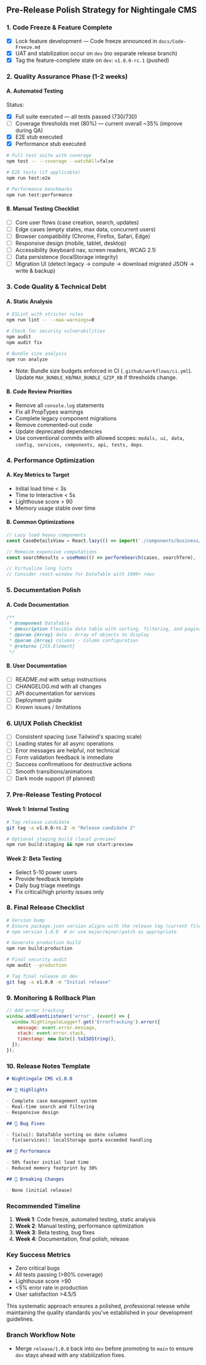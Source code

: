 ## Pre-Release Polish Strategy for Nightingale CMS

### 1. **Code Freeze & Feature Complete**

- [x] Lock feature development — Code freeze announced in `docs/Code-Freeze.md`
- [x] UAT and stabilization occur on `dev` (no separate release branch)
- [x] Tag the feature-complete state on `dev`: `v1.0.0-rc.1` (pushed)

### 2. **Quality Assurance Phase** (1-2 weeks)

#### A. Automated Testing

Status:

- [x] Full suite executed — all tests passed (730/730)
- [ ] Coverage thresholds met (80%) — current overall ~35% (improve during QA)
- [x] E2E stub executed
- [x] Performance stub executed

```bash
# Full test suite with coverage
npm test -- --coverage --watchAll=false

# E2E tests (if applicable)
npm run test:e2e

# Performance benchmarks
npm run test:performance
```

#### B. Manual Testing Checklist

- [ ] Core user flows (case creation, search, updates)
- [ ] Edge cases (empty states, max data, concurrent users)
- [ ] Browser compatibility (Chrome, Firefox, Safari, Edge)
- [ ] Responsive design (mobile, tablet, desktop)
- [ ] Accessibility (keyboard nav, screen readers, WCAG 2.1)
- [ ] Data persistence (localStorage integrity)
- [ ] Migration UI (detect legacy → compute → download migrated JSON → write & backup)

### 3. **Code Quality & Technical Debt**

#### A. Static Analysis

```bash
# ESLint with stricter rules
npm run lint -- --max-warnings=0

# Check for security vulnerabilities
npm audit
npm audit fix

# Bundle size analysis
npm run analyze
```

- Note: Bundle size budgets enforced in CI (`.github/workflows/ci.yml`). Update
  `MAX_BUNDLE_KB`/`MAX_BUNDLE_GZIP_KB` if thresholds change.

#### B. Code Review Priorities

- Remove all `console.log` statements
- Fix all PropTypes warnings
- Complete legacy component migrations
- Remove commented-out code
- Update deprecated dependencies
- Use conventional commits with allowed scopes:
  `modals, ui, data, config, services, components, api, tests, deps`.

### 4. **Performance Optimization**

#### A. Key Metrics to Target

- Initial load time < 3s
- Time to Interactive < 5s
- Lighthouse score > 90
- Memory usage stable over time

#### B. Common Optimizations

```javascript
// Lazy load heavy components
const CaseDetailsView = React.lazy(() => import('./components/business/CaseDetailsView'));

// Memoize expensive computations
const searchResults = useMemo(() => performSearch(cases, searchTerm), [cases, searchTerm]);

// Virtualize long lists
// Consider react-window for DataTable with 1000+ rows
```

### 5. **Documentation Polish**

#### A. Code Documentation

```javascript
/**
 * @component DataTable
 * @description Flexible data table with sorting, filtering, and pagination
 * @param {Array} data - Array of objects to display
 * @param {Array} columns - Column configuration
 * @returns {JSX.Element}
 */
```

#### B. User Documentation

- [ ] README.md with setup instructions
- [ ] CHANGELOG.md with all changes
- [ ] API documentation for services
- [ ] Deployment guide
- [ ] Known issues / limitations

### 6. **UI/UX Polish Checklist**

- [ ] Consistent spacing (use Tailwind's spacing scale)
- [ ] Loading states for all async operations
- [ ] Error messages are helpful, not technical
- [ ] Form validation feedback is immediate
- [ ] Success confirmations for destructive actions
- [ ] Smooth transitions/animations
- [ ] Dark mode support (if planned)

### 7. **Pre-Release Testing Protocol**

#### Week 1: Internal Testing

```bash
# Tag release candidate
git tag -a v1.0.0-rc.2 -m "Release candidate 2"

# Optional staging build (local preview)
npm run build:staging && npm run start:preview
```

#### Week 2: Beta Testing

- Select 5-10 power users
- Provide feedback template
- Daily bug triage meetings
- Fix critical/high priority issues only

### 8. **Final Release Checklist**

```bash
# Version bump
# Ensure package.json version aligns with the release tag (current file shows 2.0.0). Adjust if needed:
# npm version 1.0.0  # or use major/minor/patch as appropriate

# Generate production build
npm run build:production

# Final security audit
npm audit --production

# Tag final release on dev
git tag -a v1.0.0 -m "Initial release"
```

### 9. **Monitoring & Rollback Plan**

```javascript
// Add error tracking
window.addEventListener('error', (event) => {
  window.NightingaleLogger?.get('ErrorTracking').error({
    message: event.error.message,
    stack: event.error.stack,
    timestamp: new Date().toISOString(),
  });
});
```

### 10. **Release Notes Template**

```markdown
# Nightingale CMS v1.0.0

## 🎉 Highlights

- Complete case management system
- Real-time search and filtering
- Responsive design

## 🐛 Bug Fixes

- fix(ui): DataTable sorting on date columns
- fix(services): localStorage quota exceeded handling

## 🚀 Performance

- 50% faster initial load time
- Reduced memory footprint by 30%

## 📝 Breaking Changes

- None (initial release)
```

### Recommended Timeline

1. **Week 1**: Code freeze, automated testing, static analysis
2. **Week 2**: Manual testing, performance optimization
3. **Week 3**: Beta testing, bug fixes
4. **Week 4**: Documentation, final polish, release

### Key Success Metrics

- Zero critical bugs
- All tests passing (>80% coverage)
- Lighthouse score >90
- <5% error rate in production
- User satisfaction >4.5/5

This systematic approach ensures a polished, professional release while maintaining the quality
standards you've established in your development guidelines.

### Branch Workflow Note

- Merge `release/1.0.0` back into `dev` before promoting to `main` to ensure `dev` stays ahead with
  any stabilization fixes.
